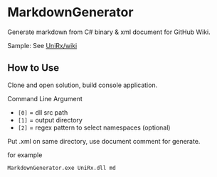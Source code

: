 MarkdownGenerator
===
Generate markdown from C# binary & xml document for GitHub Wiki.

Sample: See [UniRx/wiki](https://github.com/neuecc/UniRx/wiki)

How to Use
---
Clone and open solution, build console application.

Command Line Argument
- `[0]` = dll src path
- `[1]` = output directory 
- `[2]` = regex pattern to select namespaces (optional)

Put .xml on same directory, use document comment for generate.

for example

```
MarkdownGenerator.exe UniRx.dll md
```
